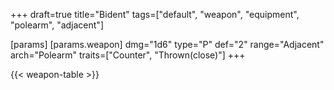 +++
draft=true
title="Bident"
tags=["default", "weapon", "equipment", "polearm", "adjacent"]

[params]
  [params.weapon]
    dmg="1d6"
    type="P"
    def="2"
    range="Adjacent"
    arch="Polearm"
    traits=["Counter", "Thrown(close)"]
+++

{{< weapon-table >}}


